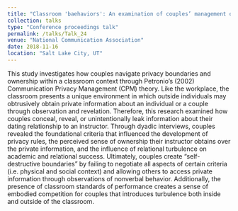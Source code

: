 ```yaml
---
title: "Classroom 'baehaviors': An examination of couples’ management of relational privacy in the classroom"
collection: talks
type: "Conference proceedings talk"
permalink: /talks/Talk_24
venue: "National Communication Association"
date: 2018-11-16
location: "Salt Lake City, UT"
---
```


This study investigates how couples navigate privacy boundaries and ownership within a classroom context through Petronio’s (2002) Communication Privacy Management (CPM) theory. Like the workplace, the classroom presents a unique environment in which outside individuals may obtrusively obtain private information about an individual or a couple through observation and revelation. Therefore, this research examined how couples conceal, reveal, or unintentionally leak information about their dating relationship to an instructor. Through dyadic interviews, couples revealed the foundational criteria that influenced the development of privacy rules, the perceived sense of ownership their instructor obtains over the private information, and the influence of relational turbulence on academic and relational success. Ultimately, couples create “self-destructive boundaries” by failing to negotiate all aspects of certain criteria (i.e. physical and social context) and allowing others to access private information through observations of nonverbal behavior. Additionally, the presence of classroom standards of performance creates a sense of embodied competition for couples that introduces turbulence both inside and outside of the classroom.